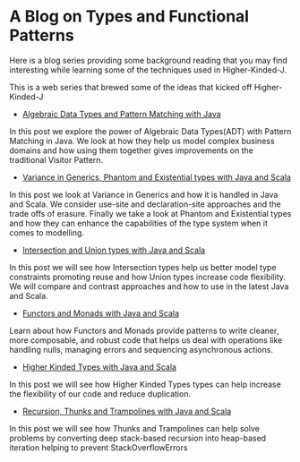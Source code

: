 # A Blog on Types and Functional Patterns

Here is a blog series providing some background reading that you may find interesting while learning some of the techniques used in Higher-Kinded-J.

This is a web series that brewed some of the ideas that kicked off Higher-Kinded-J

- [Algebraic Data Types and Pattern Matching with Java](https://blog.scottlogic.com/2025/01/20/algebraic-data-types-with-java.html)

In this post we explore the power of Algebraic Data Types(ADT) with Pattern Matching in Java. We look at how they help us model complex business domains and how using them together gives improvements on the traditional Visitor Pattern.

- [Variance in Generics, Phantom and Existential types with Java and Scala](http://blog.scottlogic.com/2025/02/17/variance-in-java-and-scala.html)

In this post we look at Variance in Generics and how it is handled in Java and Scala. We consider use-site and declaration-site approaches and the trade offs of erasure. Finally we take a look at Phantom and Existential types and how they can enhance the capabilities of the type system when it comes to modelling.

- [Intersection and Union types with Java and Scala](https://blog.scottlogic.com/2025/03/05/intersection-and-union-types-with-java-and-scala.html)

In this post we will see how Intersection types help us better model type constraints promoting reuse and how Union types increase code flexibility. We will compare and contrast approaches and how to use in the latest Java and Scala.

- [Functors and Monads with Java and Scala](https://blog.scottlogic.com/2025/03/31/functors-monads-with-java-and-scala.html)

Learn about how Functors and Monads provide patterns to write cleaner, more composable, and robust code that helps us deal with operations like handling nulls, managing errors and sequencing asynchronous actions.

- [Higher Kinded Types with Java and Scala](https://blog.scottlogic.com/2025/04/11/higher-kinded-types-with-java-and-scala.html)

In this post we will see how Higher Kinded Types types can help increase the flexibility of our code and reduce duplication.

- [Recursion, Thunks and Trampolines with Java and Scala](https://blog.scottlogic.com/2025/05/02/recursion-thunks-trampolines-with-java-and-scala.html)

In this post we will see how Thunks and Trampolines can help solve problems by converting deep stack-based recursion into heap-based iteration helping to prevent StackOverflowErrors